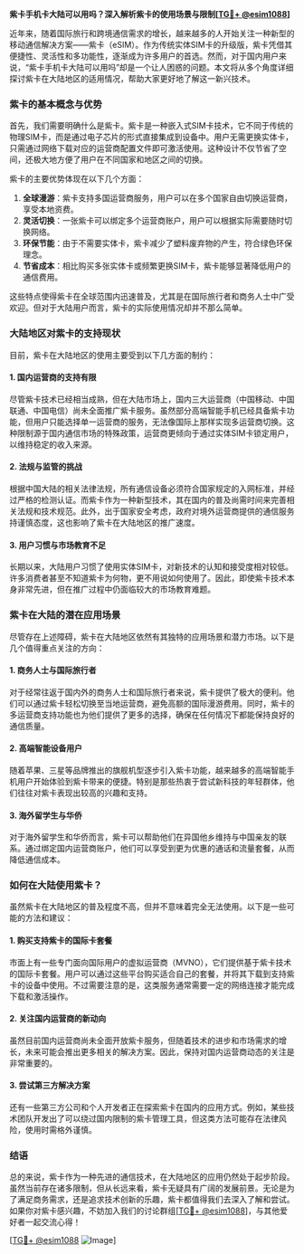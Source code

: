 **紫卡手机卡大陆可以用吗？深入解析紫卡的使用场景与限制[[TG💪+ @esim1088](https://t.me/s/esim1088)]**

近年来，随着国际旅行和跨境通信需求的增长，越来越多的人开始关注一种新型的移动通信解决方案——紫卡（eSIM）。作为传统实体SIM卡的升级版，紫卡凭借其便捷性、灵活性和多功能性，逐渐成为许多用户的首选。然而，对于国内用户来说，“紫卡手机卡大陆可以用吗”却是一个让人困惑的问题。本文将从多个角度详细探讨紫卡在大陆地区的适用情况，帮助大家更好地了解这一新兴技术。

### 紫卡的基本概念与优势

首先，我们需要明确什么是紫卡。紫卡是一种嵌入式SIM卡技术，它不同于传统的物理SIM卡，而是通过电子芯片的形式直接集成到设备中。用户无需更换实体卡，只需通过网络下载对应的运营商配置文件即可激活使用。这种设计不仅节省了空间，还极大地方便了用户在不同国家和地区之间的切换。

紫卡的主要优势体现在以下几个方面：

1. **全球漫游**：紫卡支持多国运营商服务，用户可以在多个国家自由切换运营商，享受本地资费。
2. **灵活切换**：一张紫卡可以绑定多个运营商账户，用户可以根据实际需要随时切换网络。
3. **环保节能**：由于不需要实体卡，紫卡减少了塑料废弃物的产生，符合绿色环保理念。
4. **节省成本**：相比购买多张实体卡或频繁更换SIM卡，紫卡能够显著降低用户的通信费用。

这些特点使得紫卡在全球范围内迅速普及，尤其是在国际旅行者和商务人士中广受欢迎。但对于大陆用户而言，紫卡的实际使用情况却并不那么简单。

### 大陆地区对紫卡的支持现状

目前，紫卡在大陆地区的使用主要受到以下几方面的制约：

#### 1. 国内运营商的支持有限
尽管紫卡技术已经相当成熟，但在大陆市场上，国内三大运营商（中国移动、中国联通、中国电信）尚未全面推广紫卡服务。虽然部分高端智能手机已经具备紫卡功能，但用户只能选择单一运营商的服务，无法像国际上那样实现多运营商切换。这种限制源于国内通信市场的特殊政策，运营商更倾向于通过实体SIM卡锁定用户，以维持稳定的收入来源。

#### 2. 法规与监管的挑战
根据中国大陆的相关法律法规，所有通信设备必须符合国家规定的入网标准，并经过严格的检测认证。而紫卡作为一种新型技术，其在国内的普及尚需时间来完善相关法规和技术规范。此外，出于国家安全考虑，政府对境外运营商提供的通信服务持谨慎态度，这也影响了紫卡在大陆地区的推广速度。

#### 3. 用户习惯与市场教育不足
长期以来，大陆用户习惯了使用实体SIM卡，对新技术的认知和接受度相对较低。许多消费者甚至不知道紫卡为何物，更不用说如何使用了。因此，即使紫卡技术本身非常先进，但在推广过程中仍面临较大的市场教育难题。

### 紫卡在大陆的潜在应用场景

尽管存在上述障碍，紫卡在大陆地区依然有其独特的应用场景和潜力市场。以下是几个值得重点关注的方向：

#### 1. 商务人士与国际旅行者
对于经常往返于国内外的商务人士和国际旅行者来说，紫卡提供了极大的便利。他们可以通过紫卡轻松切换至当地运营商，避免高额的国际漫游费用。同时，紫卡的多运营商支持功能也为他们提供了更多的选择，确保在任何情况下都能保持良好的通信质量。

#### 2. 高端智能设备用户
随着苹果、三星等品牌推出的旗舰机型逐步引入紫卡功能，越来越多的高端智能手机用户开始体验到紫卡带来的便捷。特别是那些热衷于尝试新科技的年轻群体，他们往往对紫卡表现出较高的兴趣和支持。

#### 3. 海外留学生与华侨
对于海外留学生和华侨而言，紫卡可以帮助他们在异国他乡维持与中国亲友的联系。通过绑定国内运营商账户，他们可以享受到更为优惠的通话和流量套餐，从而降低通信成本。

### 如何在大陆使用紫卡？

虽然紫卡在大陆地区的普及程度不高，但并不意味着完全无法使用。以下是一些可能的方法和建议：

#### 1. 购买支持紫卡的国际卡套餐
市面上有一些专门面向国际用户的虚拟运营商（MVNO），它们提供基于紫卡技术的国际卡套餐。用户可以通过这些平台购买适合自己的套餐，并将其下载到支持紫卡的设备中使用。不过需要注意的是，这类服务通常需要一定的网络连接才能完成下载和激活操作。

#### 2. 关注国内运营商的新动向
虽然目前国内运营商尚未全面开放紫卡服务，但随着技术的进步和市场需求的增长，未来可能会推出更多相关的解决方案。因此，保持对国内运营商动态的关注是非常重要的。

#### 3. 尝试第三方解决方案
还有一些第三方公司和个人开发者正在探索紫卡在国内的应用方式。例如，某些技术团队开发出了可以绕过国内限制的紫卡管理工具，但这类方法可能存在法律风险，使用时需格外谨慎。

### 结语

总的来说，紫卡作为一种先进的通信技术，在大陆地区的应用仍然处于起步阶段。虽然当前存在诸多限制，但从长远来看，紫卡无疑具有广阔的发展前景。无论是为了满足商务需求，还是追求技术创新的乐趣，紫卡都值得我们去深入了解和尝试。如果你对紫卡感兴趣，不妨加入我们的讨论群组[[TG💪+ @esim1088](https://t.me/s/esim1088)]，与其他爱好者一起交流心得！

[[TG💪+ @esim1088](https://t.me/s/esim1088) ![Image](https://i.postimg.cc/4NQfJmqS/Snipaste-2025-05-13-00-14-12.png)]
